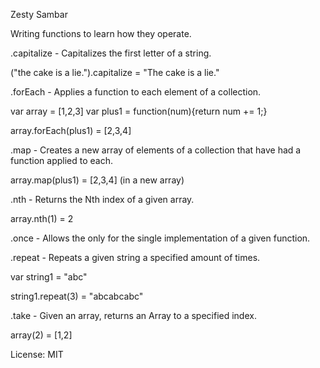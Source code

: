 Zesty Sambar

Writing functions to learn how they operate.

.capitalize - Capitalizes the first letter of a string.

  ("the cake is a lie.").capitalize = "The cake is a lie."
  

.forEach - Applies a function to each element of a collection.

  var array = [1,2,3]
  var plus1 = function(num){return num += 1;}

  array.forEach(plus1) = [2,3,4]
  

.map - Creates a new array of elements of a collection that have had a function applied to each.

  array.map(plus1) = [2,3,4] (in a new array)


.nth - Returns the Nth index of a given array.

  array.nth(1) = 2
  

.once - Allows the only for the single implementation of a given function.



.repeat - Repeats a given string a specified amount of times.

  var string1 = "abc"

  string1.repeat(3) = "abcabcabc"
  

.take - Given an array, returns an Array to a specified index.

  array(2) = [1,2]

License: MIT
